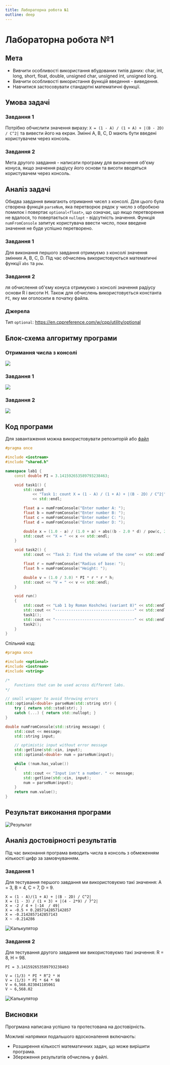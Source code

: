 ```yaml
---
title: Лабораторна робота №1
outline: deep
---
```


<!-- <script setup>
  import { data } from './1.data.js'
</script>
<div v-html="data"></div> -->

# Лабораторна робота №1

## Мета

- Вивчити особливості використання вбудованих типів даних: char, int, long, short, float, double, unsigned char, unsigned int, unsigned long.
- Вивчити особливості використання функцій введення - виведення.
- Навчитися застосовувати стандартні математичні функції.

## Умова задачі

### Завдання 1

Потрібно обчислити значення виразу: `X = (1 - A) / (1 + A) + |(B - 2D) / C^2|`
та вивести його на екран. Змінні A, B, C, D мають бути введені користувачем через консоль.

### Завдання 2

Мета другого завдання - написати програму для визначення об'єму конуса,
якщо значення радіусу його основи та висоти вводяться користувачем через консоль.

## Аналіз задачі

Обидва завдання вимагають отримання чисел з консолі.
Для цього була створена функція `parseNum`, яка перетворює рядок у число
з обробкою помилок і повертає `optional<float>`, що означає,
що якщо перетворення не вдалося, то повертається `nullopt` - відсутність значення.
Функція `numFromConsole` запитує користувача ввести число,
поки введене значення не буде успішно перетворено.

### Завдання 1

Для виконання першого завдання отримуємо з консолі значення змінних A, B, C, D.
Під час обчислень використовуються математичні функції `abs` та `pow`.

### Завдання 2

ля обчислення об'єму конуса отримуємо з консолі значення радіусу основи R і висоти H.
Також для обчислень використовується константа `PI`, яку ми оголосили в початку файла.

### Джерела

Тип `optional`: https://en.cppreference.com/w/cpp/utility/optional

## Блок-схема алгоритму програми

### Отримання числа з консолі

![](../assets/lab1/num-from-console.png)

### Завдання 1

![](../assets/lab1/task-1.png)

### Завдання 2

![](../assets/lab1/task-2.png)

## Код програми

<!-- Можна знайти у файлі [labs/lab_1.h](../labs/lab_1.h) -->

Для завантаження можна використовувати репозиторій або
[файл](https://github.com/koshcher/op/blob/main/src/labs/lab1.h)

```cpp
#pragma once

#include <iostream>
#include "shared.h"

namespace lab1 {
    const double PI = 3.141592653589793238463;

    void task1() {
        std::cout
            << "Task 1: count X = (1 - A) / (1 + A) + |(B - 2D) / C^2|"
            << std::endl;

        float a = numFromConsole("Enter number A: ");
        float b = numFromConsole("Enter number B: ");
        float c = numFromConsole("Enter number C: ");
        float d = numFromConsole("Enter number D: ");

        double x = (1.0 - a) / (1.0 + a) + abs((b - 2.0 * d) / pow(c, 2));
        std::cout << "X = " << x << std::endl;
    }

    void task2() {
        std::cout << "Task 2: find the volume of the cone" << std::endl;

        float r = numFromConsole("Radius of base: ");
        float h = numFromConsole("Height: ");

        double v = (1.0 / 3.0) * PI * r * r * h;
        std::cout << "V = " << v << std::endl;
    }

    void run()
    {
        std::cout << "Lab 1 by Roman Koshchei (variant 8)" << std::endl;
        std::cout << "-----------------------------------" << std::endl;
        task1();
        std::cout << "-----------------------------------" << std::endl;
        task2();
    }
}
```

Спільний код:

```cpp
#pragma once

#include <optional>
#include <iostream>
#include <string>

/*
    Functions that can be used across different labs.
*/

// small wrapper to avoid throwing errors
std::optional<double> parseNum(std::string str) {
    try { return std::stod(str); }
    catch (...) { return std::nullopt; }
}

double numFromConsole(std::string message) {
    std::cout << message;
    std::string input;

    // optimistic input without error message
    std::getline(std::cin, input);
    std::optional<double> num = parseNum(input);

    while (!num.has_value())
    {
        std::cout << "Input isn't a number. " << message;
        std::getline(std::cin, input);
        num = parseNum(input);
    }
    return num.value();
}
```

## Результат виконання програми

![Результат](../assets/lab1/result.png)

## Аналіз достовірності результатів

Під час виконання програма виводить числа в консоль з обмеженням
кількості цифр за замовчуванням.

### Завдання 1

Для тестування першого завдання ми використовуємо такі значення: A = 3, B = 4, C = 7, D = 9.

```
X = (1 - A)/(1 + A) + |(B - 2D) / C^2|
X = (1 - 3) / (1 + 3) + |(4 - 2*9) / 7^2|
X = -2 / 4 + |-14  / 49|
X = -0.5 + 0.2857142857142857
X = -0.2142857142857143
X ~ -0.214286
```

![Калькулятор](../assets/lab1/calc.png)

### Завдання 2

Для тестування другого завдання ми використовуємо такі значення: R = 8, H = 98.

```
PI = 3.141592653589793238463

V = (1/3) * PI * R^2 * H
V = (1/3) * PI * 64 * 98
V = 6,568.023041105061
V ~ 6,568.02
```

![Калькулятор](../assets/lab1/calc-2.png)

## Висновки

Прогрмана написана успішно та протестована на достовірність.

Можливі напрямки подальшого вдосконалення включають:

- Розширення кількості математичних задач, що може вирішити програма.
- Збереження результатів обчислень у файлі.
